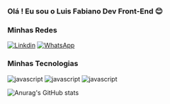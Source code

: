 ### Olá ! Eu sou o Luis Fabiano Dev Front-End 😊

### Minhas Redes

[![Linkdin](https://img.shields.io/badge/LinkedIn-0077B5?style=for-the-badge&logo=linkedin&logoColor=white)](https://www.linkedin.com/in/luis-fabiano-junior-927610251/)
[![WhatsApp](https://img.shields.io/badge/WhatsApp-25D366?style=for-the-badge&logo=whatsapp&logoColor=white)](https://api.whatsapp.com/send/?phone=11994914822&text&type=phone_number&app_absent=0)

### Minhas Tecnologias

<div>
  <img alt="javascript" src="https://img.shields.io/badge/JavaScript-F7DF1E?style=for-the-badge&logo=javascript&logoColor=black"/>
  <img alt="javascript" src="https://img.shields.io/badge/TypeScript-007ACC?style=for-the-badge&logo=typescript&logoColor=white"/>
  <img alt="javascript" src="https://img.shields.io/badge/react%20os-0088CC?style=for-the-badge&logo=reactos&logoColor=white"/>
</div>


![Anurag's GitHub stats](https://github-readme-stats.vercel.app/api?username=LuisJuniorPSJ&show_icons=true&theme=radical)
